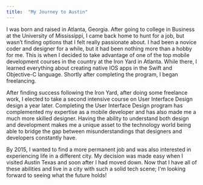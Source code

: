 ```yaml
---
title:  "My Journey to Austin"
---
```




I was born and raised in Atlanta, Georgia. After going to college in Business at the University of Mississippi, I came back home to hunt for a job, but wasn’t finding options that I felt really passionate about. I had been a novice coder and designer for a while, but it had been nothing more than a hobby for me. This is when I decided to take advantage of one of the top mobile development courses in the country at the Iron Yard in Atlanta. While there, I learned everything about creating native IOS apps in the Swift and Objective-C language. Shortly after completing the program, I began freelancing. 

After finding success following the Iron Yard, after doing some freelance work, I elected to take a second intensive course on User Interface Design design a year later. Completing the User Interface Design program has complemented my expertise as a mobile developer and has also made me a much more skilled designer. Having the ability to understand both design and development makes me a unique asset to the technology world being able to bridge the gap between misunderstandings that designers and developers constantly have. 

By 2015, I wanted to find a more permanent job and was also interested in experiencing life in a different city. My decision was made easy when I visited Austin Texas and soon after I had moved down. Now that I have all of these abilities and live in a city with such a solid tech scene; I'm looking forward to seeing what the future holds! 